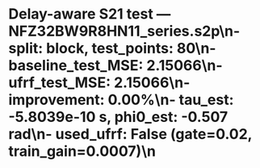 # Delay-aware S21 test — NFZ32BW9R8HN11_series.s2p\n- split: block, test_points: 80\n- baseline_test_MSE: 2.15066\n- ufrf_test_MSE: 2.15066\n- improvement: 0.00%\n- tau_est: -5.8039e-10 s, phi0_est: -0.507 rad\n- used_ufrf: False (gate=0.02, train_gain=0.0007)\n